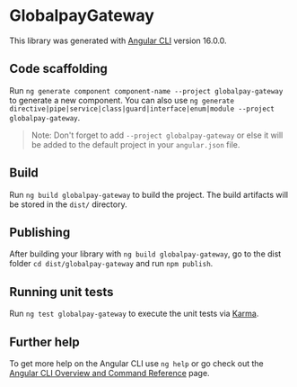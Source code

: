 # GlobalpayGateway

This library was generated with [Angular CLI](https://github.com/angular/angular-cli) version 16.0.0.

## Code scaffolding

Run `ng generate component component-name --project globalpay-gateway` to generate a new component. You can also use `ng generate directive|pipe|service|class|guard|interface|enum|module --project globalpay-gateway`.
> Note: Don't forget to add `--project globalpay-gateway` or else it will be added to the default project in your `angular.json` file. 

## Build

Run `ng build globalpay-gateway` to build the project. The build artifacts will be stored in the `dist/` directory.

## Publishing

After building your library with `ng build globalpay-gateway`, go to the dist folder `cd dist/globalpay-gateway` and run `npm publish`.

## Running unit tests

Run `ng test globalpay-gateway` to execute the unit tests via [Karma](https://karma-runner.github.io).

## Further help

To get more help on the Angular CLI use `ng help` or go check out the [Angular CLI Overview and Command Reference](https://angular.io/cli) page.
